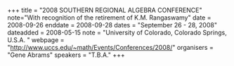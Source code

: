 +++
title = "2008 SOUTHERN REGIONAL ALGEBRA CONFERENCE"
note="With recognition of the retirement of K.M. Rangaswamy"
date = 2008-09-26
enddate = 2008-09-28
dates = "September 26 - 28, 2008"
dateadded = 2008-05-15
note = "University of Colorado, Colorado Springs, U.S.A.
"
webpage = "http://www.uccs.edu/~math/Events/Conferences/2008/"
organisers = "Gene Abrams"
speakers = "T.B.A."
+++

